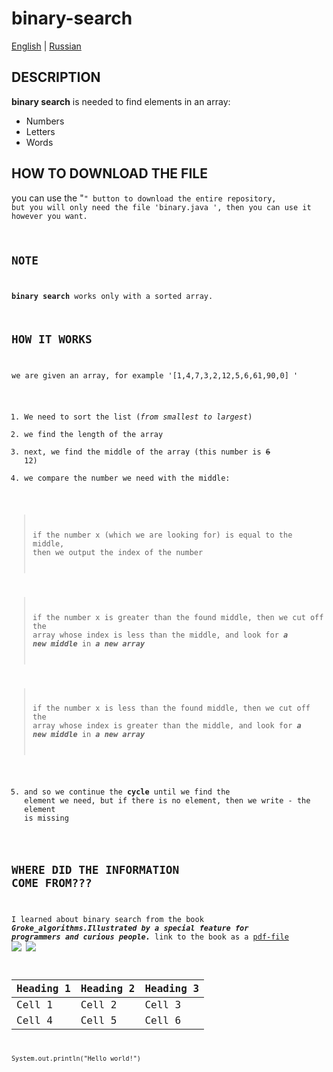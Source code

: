 # binary-search
[English](README.md) | [Russian](README-RU.md )
## DESCRIPTION
**binary search** is needed to find elements in an array:
- Numbers
-  Letters
- Words

## HOW TO DOWNLOAD THE FILE
you can use the "<code>" button to download the entire repository, but you will only need the file 'binary.java ', then you can use it however you want.

## NOTE
**binary search** works only with a sorted array.

## HOW IT WORKS
we are given an array, for example '[1,4,7,3,2,12,5,6,61,90,0] '
1. We need to sort the list (*from smallest to largest*)
2. we find the length of the array
3. next, we find the middle of the array (this number is ~~6~~ 12)
4. we compare the number we need with the middle:
> if the number x (which we are looking for) is equal to the middle, then we output the index of the number

> if the number x is greater than the found middle, then we cut off the array whose index is less than the middle, and look for ***a new middle*** in ***a new array***

>if the number x is less than the found middle, then we cut off the array whose index is greater than the middle, and look for ***a new middle*** in ***a new array***

5. and so we continue the **cycle** until we find the element we need, but if there is no element, then we write - the element is missing 
## WHERE DID THE INFORMATION COME FROM???
I learned about binary search from the book ***Groke_algorithms.Illustrated by a special feature for programmers and curious people.***
link to the book as a [pdf-file](https://kamilbilim.edu.tm/media/books/Грокаем_Алгоритмы._Иллюстрированное_пособие_для_программистов_и_любопытствущих._2017.pdf)
![](https://cdn1.ozone.ru/s3/multimedia-2/6511970834.jpg )
![](https://avatars.mds.yandex.net/get-mpic/4252138/2a00000194b1f20df3b27fbc7f730c2cb9f2/orig )

| Heading 1 | Heading 2 | Heading 3 |
| --- | --- | --- |
| Cell 1 | Cell 2 | Cell 3 |
| Cell 4 | Cell 5 | Cell 6 |

```
System.out.println("Hello world!")
```
